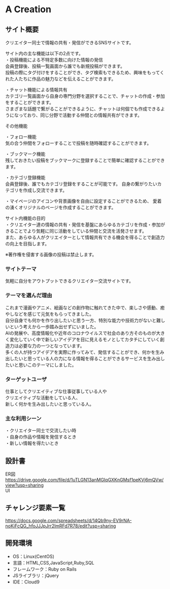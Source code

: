 # A Creation

## サイト概要
クリエイター同士で情報の共有・発信ができるSNSサイトです。

サイト内の主な機能は以下の2点です。<br>
・投稿機能による不特定多数に向けた情報の発信<br>
会員登録後、投稿一覧画面から誰でも新規投稿ができます。<br>
投稿の際にタグ付けをすることができ、タグ検索もできるため、興味をもってくれた人たちに作品の魅力などを伝えることができます。

・チャット機能による情報共有<br>
カテゴリ一覧画面から自身の専門分野を選択することで、チャットの作成・参加をすることができます。<br>
さまざまな話題で繋がることができるように、チャットは何個でも作成できるようになっており、同じ分野で活動する仲間との情報共有ができます。


その他機能

・フォロー機能<br>
気の合う仲間をフォローすることで投稿を随時確認することができます。

・ブックマーク機能<br>
残しておきたい投稿をブックマークに登録することで簡単に確認することができます。

・カテゴリ登録機能<br>
会員登録後、誰でもカテゴリ登録をすることが可能です。
自身の繋がりたいカテゴリを作成し交流できます。

・マイページのアイコンや背景画像を自由に設定することができるため、
愛着の湧くオリジナルのページを作成することができます。


サイト内機能の目的<br>
・クリエイター達の情報の共有・発信を基盤にあらゆるカテゴリを作成・参加がきることでより気軽に同じ活動をしている仲間と交流を活発させます。<br>
また、あらゆる人がクリエイターとして情報共有できる機会を得ることで創造力の向上を目指します。

※著作権を侵害する画像の投稿は禁止します。

### サイトテーマ
気軽に自分をアウトプットできるクリエイター交流サイトです。

### テーマを選んだ理由
これまで漫画やアニメ、絵画などの創作物に触れてきた中で、楽しさや感動、癒やしなどを感じて元気をもらってきました。 <br>
自分自身でも何かを作り出したいと思う一方、特別な能力や技術力がないと難しいという考えから一歩踏み出せずにいました。<br>
AIの発展や、高度情報化や近年のコロナウイルスで社会のあり方そのものが大きく変化していく中で新しいアイデアを目に見えるモノとしてカタチにしていく創造力は必要な力の一つとなっています。<br>
多くの人が持つアイデアを実際に作ってみて、発信することができ、何かを生み出したいと思っている人の力になる情報を得ることができるサービスを生み出したいと思いこのテーマにしました。


### ターゲットユーザ
仕事としてクリエイティブな仕事従事している人や<br>
クリエイティブな活動をしている人、<br>
新しく何かを生み出したいと思っている人。

### 主な利用シーン
・クリエイター同士で交流したい時<br>
・自身の作品や情報を発信するとき<br>
・新しい情報を得たいとき


## 設計書
ER図<br>
https://drive.google.com/file/d/1uTLGN13anMGIqGXKnGMsf1peKVj6mQVw/view?usp=sharing<br>
UI

## チャレンジ要素一覧
https://docs.google.com/spreadsheets/d/14Qb9ny-EV9rNA-noKiFcQG_hfoJJJpJrr2lmRFd7R78/edit?usp=sharing

## 開発環境
- OS：Linux(CentOS)
- 言語：HTML,CSS,JavaScript,Ruby,SQL
- フレームワーク：Ruby on Rails
- JSライブラリ：jQuery
- IDE：Cloud9